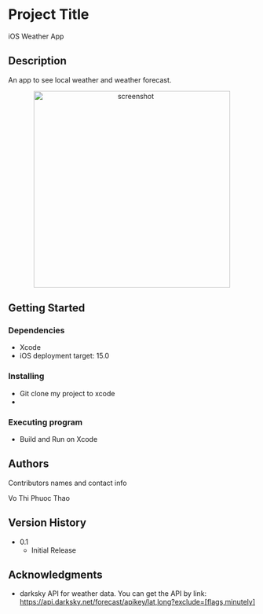 # Project Title

iOS Weather App

## Description

An app to see local weather and weather forecast.
<div align="center" > 
  <img src="https://i.imgur.com/S9X9M5N.png" alt="screenshot" height="400"/>
</div>

## Getting Started

### Dependencies

* Xcode
* iOS deployment target: 15.0

### Installing

* Git clone my project to xcode
* 
### Executing program

* Build and Run on Xcode

## Authors

Contributors names and contact info

Vo Thi Phuoc Thao

## Version History

* 0.1
    * Initial Release

## Acknowledgments

* darksky API for weather data. You can get the API by link: https://api.darksky.net/forecast/apikey/lat,long?exclude=[flags,minutely]
